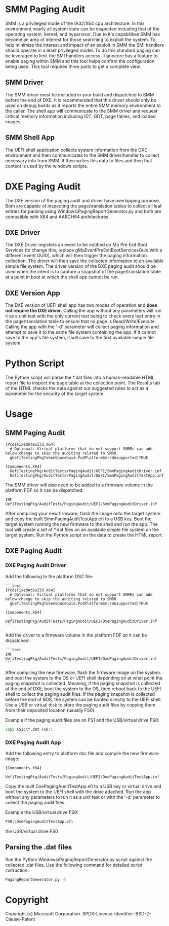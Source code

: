 # SMM Paging Audit

SMM is a privileged mode of the IA32/X64 cpu architecture.  In this environment nearly all system state can
be inspected including that of the operating system, kernel, and hypervisor.  Due to it's
capabilities SMM has become an area of interest for those searching to exploit the system.
To help minimize the interest and impact of an exploit in SMM the SMI handlers should operate
in a least privileged model.  To do this standard paging can be leveraged to limit the SMI
handlers access.  Tianocore has a feature to enable paging within SMM and this tool helps confirm
the configuration being used.  This tool requires three parts to get a complete view.

## SMM Driver

The SMM driver must be included in your build and dispatched to SMM before the end of DXE.  It is
recommended that this driver should only be used on debug builds as it reports the entire
SMM memory environment to the caller.  The shell app will communicate to the SMM driver and
request critical memory information including IDT, GDT, page tables, and loaded images.

## SMM Shell App

The UEFI shell application collects system information from the DXE environment and then
communicates to the SMM driver/handler to collect necessary info from SMM.  It then
writes this data to files and then that content is used by the windows scripts.

# DXE Paging Audit

The DXE version of the paging audit and driver have overlapping purpose. Both are capable of
inspecting the page/translation tables to collect all leaf entries for parsing using
Windows\PagingReportGenerator.py and both are compatible with X64 and AARCH64 architectures.

## DXE Driver

The DXE Driver registers an event to be notified on Mu Pre Exit Boot Services (to change this,
replace gMuEventPreExitBootServicesGuid with a different event GUID), which will then trigger
the paging information collection. The driver will then save the collected information to
an available simple file system. The driver version of the DXE paging audit should be used
when the intent is to capture a snapshot of the page/translation table at a point in boot at
which the shell app cannot be run.

## DXE Version App

The DXE version of UEFI shell app has two modes of operation and **does not require the DXE driver**.
Calling the app without any parameters will run it as a unit test with the only current test being
to check every leaf entry in the page/translation table to ensure that no page is Read/Write/Execute.
Calling the app with the '-d' parameter will collect paging information and attempt to save it to the
same file system containing the app. If it cannot save to the app's file system, it will save to the
first available simple file system.

# Python Script

The Python script will parse the *.dat files into a human-readable HTML report file to inspect
the page table at the collection point. The Results tab of the HTML checks the data against our suggested
rules to act as a barometer for the security of the target system.

# Usage

## SMM Paging Audit

```text
[PcdsFixedAtBuild.X64]
  # Optional: Virtual platforms that do not support SMRRs can add below change to skip the auditing related to SMRR
  gUefiTestingPkgTokenSpaceGuid.PcdPlatformSmrrUnsupported|TRUE

[Components.X64]
  UefiTestingPkg/AuditTests/PagingAudit/UEFI/SmmPagingAuditDriver.inf
  UefiTestingPkg/AuditTests/PagingAudit/UEFI/SmmPagingAuditTestApp.inf
```

The SMM driver will also need to be added to a firmware volume in the platform FDF so it can be dispatched:

```text
INF UefiTestingPkg/AuditTests/PagingAudit/UEFI/SmmPagingAuditDriver.inf
```

After compiling your new firmware, flash the image onto the target system and copy the built SmmPagingAuditTestApp.efi
to a USB key. Boot the target system running the new firmware to the shell and run the app. The tool will create a set of *.dat files on
an available simple file system on the target system. Run the Python script on the data to create the HTML report.

## DXE Paging Audit

### DXE Paging Audit Driver

Add the following to the platform DSC file:

    ```text
    [PcdsFixedAtBuild.X64]
      # Optional: Virtual platforms that do not support SMRRs can add below change to skip the auditing related to SMRR
      gUefiTestingPkgTokenSpaceGuid.PcdPlatformSmrrUnsupported|TRUE

    [Components.X64]
        UefiTestingPkg/AuditTests/PagingAudit/UEFI/DxePagingAuditDriver.inf
    ```

Add the driver to a firmware volume in the platform FDF so it can be dispatched:

    ```text
    INF UefiTestingPkg/AuditTests/PagingAudit/UEFI/DxePagingAuditDriver.inf
    ```

After compiling the new firmware, flash the firmware image on the system. and boot the system to the OS or UEFI shell
depending on at what point the paging snapshot is collected. Meaning, if the paging snapshot is collected at the end of
DXE, boot the system to the OS, then reboot back to the UEFI shell to collect the paging audit files.
If the paging snapshot is collected before the end of BDS, the system can be booted directly to the UEFI shell.
Use a USB or virtual disk to store the paging audit files by copying them from their deposited location (usually FS0).

Example if the paging audit files are on FS1 and the USB/virtual drive FS0:

```cmd
copy FS1:\*.dat FS0:\
```

### DXE Paging Audit App

Add the following entry to platform dsc file and compile the new firmware image:

```text
[Components.X64]
    UefiTestingPkg/AuditTests/PagingAudit/UEFI/DxePagingAuditTestApp.inf
```

Copy the built DxePagingAuditTestApp.efi to a USB key or virtual drive and boot the system to the
UEFI shell with the drive attached. Run the app without any parameters to run it as a unit test or
with the '-d' parameter to collect the paging audit files.

Example the USB/virtual drive FS0:
```cmd
FS0:\DxePagingAuditTestApp.efi
```

the USB/virtual drive FS0

## Parsing the .dat files

Run the Python Windows\PagingReportGenerator.py script against the collected .dat files. Use the following
command for detailed script instruction:

```cmd
PagingReportGenerator.py -h
```

# Copyright

Copyright (c) Microsoft Corporation.
SPDX-License-Identifier: BSD-2-Clause-Patent
